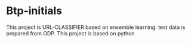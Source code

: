 # Btp-initials
This project is  URL-CLASSIFIER based on ensemble learning.
test data is prepared from ODP.
This project is based on python
